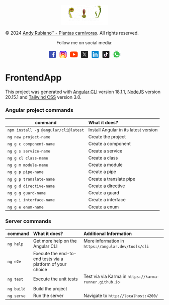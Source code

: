 <p align="center">
    <a href="https://YouTube.com/@RubianoAndy" target="_blank">
        <img src="public/assets/images/Logo.png" width="150">
    </a>
</p>

<p>
    &copy; 2024 <a href="https://YouTube.com/@RubianoAndy" target="_blank" class="hover:underline">Andy Rubiano™ - Plantas carnívoras</a>. All rights reserved.
</p>

<div align="center">
    <p>
        Follow me on social media:
    </p>
    <!-- URL de descarga de íconos tamaño 48px X 48px https://iconos8.es/icons/set/social-media -->
    <a style="text-decoration: none;" href="https://www.facebook.com/RubianoAndy" target="_blank">
        <img src="public/assets/social media/Facebook.png" alt="Facebook" style="width: 30px; height: auto;">
    </a>
    <a style="text-decoration: none;" href="https://www.instagram.com/RubianoAndy" target="_blank">
        <img src="public/assets/social media/Instagram.png" alt="Instagram" style="width: 30px; height: auto;">
    </a>
    <a style="text-decoration: none;" href="https://www.youtube.com/@RubianoAndy" target="_blank">
        <img src="public/assets/social media/YouTube.png" alt="YouTube" style="width: 30px; height: auto;">
    </a>
    <a style="text-decoration: none;" href="https://www.x.com/RubianoAndy" target="_blank">
        <img src="public/assets/social media/X.png" alt="X (Twitter)" style="width: 30px; height: auto;">
    </a>
    <a style="text-decoration: none;" href="https://www.linkedin.com/company/andyrubiano" target="_blank">
        <img src="public/assets/social media/LinkedIn.png" alt="LinkedIn" style="width: 30px; height: auto;">
    </a>
    <a style="text-decoration: none;" href="https://www.tiktok.com/@RubianoAndy" target="_blank">
        <img src="public/assets/social media/TikTok.png" alt="TikTok" style="width: 30px; height: auto;">
    </a>
    <a style="text-decoration: none;" href="https://wa.me/573178737226" target="_blank">
        <img src="public/assets/social media/WhatsApp.png" alt="WhatsApp" style="width: 30px; height: auto;">
    </a>
</div>

# FrontendApp

This project was generated with [Angular CLI](https://github.com/angular/angular-cli) version 18.1.1, [NodeJS](https://nodejs.org/en) version 20.15.1 
and [Tailwind CSS](https://tailwindcss.com/) version 3.0.

### Angular project commands

| command                              | What it does?                         |
| -------------------------------------| :------------------------------------ |
| `npm install -g @angular/cli@latest` | Install Angular in its latest version |
| `ng new project-name`                | Create the project                    |
| `ng g c component-name`              | Create a component                    |
| `ng g s service-name`                | Create a service                      |
| `ng g cl class-name`                 | Create a class                        |
| `ng g m module-name`                 | Create a module                       |
| `ng g p pipe-name`                   | Create a pipe                         |
| `ng g p translate-name`              | Create a translate pipe               |
| `ng g d directive-name`              | Create a directive                    |
| `ng g g guard-name`                  | Create a guard                        |
| `ng g i interface-name`              | Create a interface                    |
| `ng g e enum-name`                   | Create a enum                         |

### Server commands

| command    | What it does?                                              | Additional Information                                 |
| -----------| :--------------------------------------------------------- | :----------------------------------------------------- |
| `ng help`  | Get more help on the Angular CLI                           | More information in `https://angular.dev/tools/cli`    |
| `ng e2e`   | Execute the end-to-end tests via a platform of your choice |                                                        |
| `ng test`  | Execute the unit tests                                     | Test via via Karma in `https://karma-runner.github.io` |
| `ng build` | Build the project                                          |                                                        |
| `ng serve` | Run the server                                             | Navigate to `http://localhost:4200/`                   |
